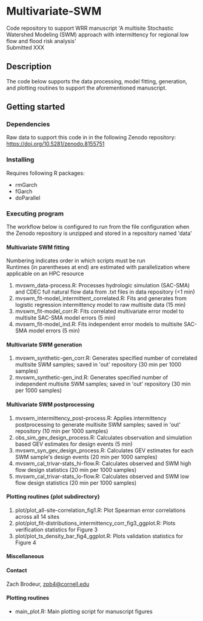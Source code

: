 # Multivariate-SWM
Code repository to support WRR manuscript 'A multisite Stochastic Watershed Modeling (SWM) approach with intermittency for regional low flow and flood risk analysis'   
Submitted XXX

## Description
The code below supports the data processing, model fitting, generation, and plotting routines to support the aforementioned manuscript.
## Getting started
### Dependencies
Raw data to support this code in in the following Zenodo repository: https://doi.org/10.5281/zenodo.8155751
### Installing
Requires following R packages:
* rmGarch
* fGarch
* doParallel

### Executing program
The workflow below is configured to run from the file configuration when the Zenodo repository is unzipped and stored in a repository named 'data'
#### Multivariate SWM fitting
Numbering indicates order in which scripts must be run  
Runtimes (in parentheses at end) are estimated with parallelization where applicable on an HPC resource 

1) mvswm_data-process.R: Processes hydrologic simulation (SAC-SMA) and CDEC full natural flow data from .txt files in data repository (<1 min)
2) mvswm_fit-model_intermittent_correlated.R: Fits and generates from logistic regression intermittency model to raw multisite data (15 min)
3) mvswm_fit-model_corr.R: Fits correlated multivariate error model to multisite SAC-SMA model errors (5 min)
4) mvswm_fit-model_ind.R: Fits independent error models to multisite SAC-SMA model errors (5 min)

#### Multivariate SWM generation

1) mvswm_synthetic-gen_corr.R: Generates specified number of correlated multisite SWM samples; saved in 'out' repository (30 min per 1000 samples)
2) mvswm_synthetic-gen_ind.R: Generates specified number of independent multisite SWM samples; saved in 'out' repository (30 min per 1000 samples)

#### Multivariate SWM postprocessing

1) mvswm_intermittency_post-process.R: Applies intermittency postprocessing to generate multisite SWM samples; saved in 'out' repository (10 min per 1000 samples)
2) obs_sim_gev_design_process.R: Calculates observation and simulation based GEV estimates for design events (5 min)
3) mvswm_syn_gev_design_process.R: Calculates GEV estimates for each SWM sample's design events (20 min per 1000 samples)
4) mvswm_cal_trivar-stats_hi-flow.R: Calculates observed and SWM high flow design statistics (20 min per 1000 samples)
5) mvswm_cal_trivar-stats_lo-flow.R: Calculates observed and SWM low flow design statistics (20 min per 1000 samples)

#### Plotting routines {plot subdirectory}

1) plot/plot_all-site-correlation_fig1.R: Plot Spearman error correlations across all 14 sites
2) plot/plot_fit-distributions_intermittency_corr_fig3_ggplot.R: Plots verification statistics for Figure 3
3) plot/plot_ts_density_bar_fig4_ggplot.R: Plots validation statistics for Figure 4

#### Miscellaneous

#### Contact
Zach Brodeur, zpb4@cornell.edu

#### Plotting routines

- main_plot.R: Main plotting script for manuscript figures

